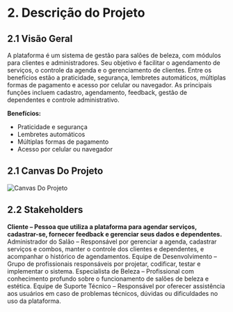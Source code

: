 # 2. Descrição do Projeto

## 2.1 Visão Geral

A plataforma é um sistema de gestão para salões de beleza, com módulos para clientes e administradores. Seu objetivo é facilitar o agendamento de serviços, o controle da agenda e o gerenciamento de clientes. Entre os benefícios estão a praticidade, segurança, lembretes automáticos, múltiplas formas de pagamento e acesso por celular ou navegador. As principais funções incluem cadastro, agendamento, feedback, gestão de dependentes e controle administrativo.


**Benefícios:**
- Praticidade e segurança
- Lembretes automáticos
- Múltiplas formas de pagamento
- Acesso por celular ou navegador

## 2.1 Canvas Do Projeto

![Canvas Do Projeto](/images/canvas.png)

## 2.2 Stakeholders

**Cliente – Pessoa que utiliza a plataforma para agendar serviços, cadastrar-se, fornecer feedback e gerenciar seus dados e dependentes.**
Administrador do Salão – Responsável por gerenciar a agenda, cadastrar serviços e combos, manter o controle dos clientes e dependentes, e acompanhar o histórico de agendamentos. 
Equipe de Desenvolvimento – Grupo de profissionais responsáveis por projetar, codificar, testar e implementar o sistema.
Especialista de Beleza – Profissional com conhecimento profundo sobre o funcionamento de salões de beleza e estética. 
Equipe de Suporte Técnico – Responsável por oferecer assistência aos usuários em caso de problemas técnicos, dúvidas ou dificuldades no uso da plataforma.
